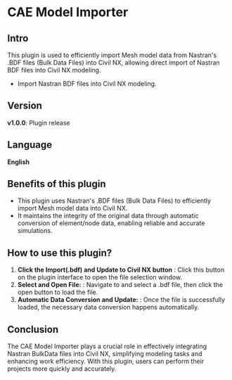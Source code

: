 # CAE Model Importer

**Intro**
------
This plugin is used to efficiently import Mesh model data from Nastran's .BDF files (Bulk Data Files) into Civil NX, 
allowing direct import of Nastran BDF files into Civil NX modeling.

- Import Nastran BDF files into Civil NX modeling.


**Version**
------
__v1.0.0__: Plugin release


**Language**
------
__English__

**Benefits of this plugin**
------
- This plugin uses Nastran's .BDF files (Bulk Data Files) to efficiently import Mesh model data into Civil NX. 
- It maintains the integrity of the original data through automatic conversion of element/node data, enabling reliable and accurate simulations.

**How to use this plugin?**
------

1. **Click the Import(.bdf) and Update to Civil NX button** 
  : Click this button on the plugin interface to open the file selection window.
2. **Select and Open File:** 
  : Navigate to and select a .bdf file, then click the open button to load the file.
3. **Automatic Data Conversion and Update:**
  : Once the file is successfully loaded, the necessary data conversion happens automatically.


**Conclusion**
------
The CAE Model Importer plays a crucial role in effectively integrating Nastran BulkData files into Civil NX,
simplifying modeling tasks and enhancing work efficiency. 
With this plugin, users can perform their projects more quickly and accurately.